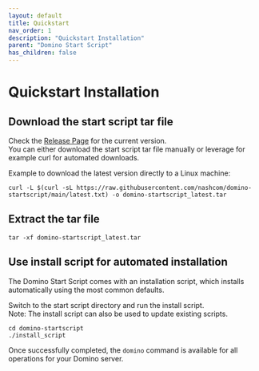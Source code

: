 ```yaml
---
layout: default
title: Quickstart
nav_order: 1
description: "Quickstart Installation"
parent: "Domino Start Script"
has_children: false
---
```


# Quickstart Installation

## Download the start script tar file

Check the [Release Page](https://github.com/nashcom/domino-startscript/releases) for the current version.  
You can either download the start script tar file manually or leverage for example curl for automated downloads.

Example to download the latest version directly to a Linux machine:

```
curl -L $(curl -sL https://raw.githubusercontent.com/nashcom/domino-startscript/main/latest.txt) -o domino-startscript_latest.tar
```

## Extract the tar file

```
tar -xf domino-startscript_latest.tar
```

## Use install script for automated installation

The Domino Start Script comes with an installation script, which installs automatically using the most common defaults.

Switch to the start script directory and run the install script.  
Note: The install script can also be used to update existing scripts.

```
cd domino-startscript
./install_script
```
Once successfully completed, the `domino` command is available for all operations for your Domino server.
